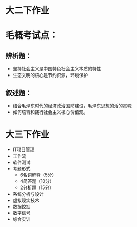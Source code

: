 # 大二下作业

# 毛概考试点：
## 辨析题：
  + 坚持社会主义是中国特色社会主义本质的特性
  + 生态文明的核心是节约资源，环境保护
## 叙述题：
  + 结合毛泽东时代的经济政治国防建设，毛泽东思想的活的灵魂
  + 如何培育和践行社会主义核心价值观。
  
 # 大三下作业
 + IT项目管理
 + 工作流
 + 软件测试
  + 考题形式
    + 6名词解释（5分）
    + 4简答题（10分）
    + 2分析题（15分）
 + 系统分析与设计
 + 虚拟现实技术
 + 数据挖掘
 + 数字信号
 + 综合实训
 
 



